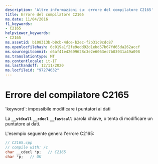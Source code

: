 ```yaml
---
description: 'Altre informazioni su: errore del compilatore C2165'
title: Errore del compilatore C2165
ms.date: 11/04/2016
f1_keywords:
- C2165
helpviewer_keywords:
- C2165
ms.assetid: b108313b-b8cb-4dce-b2ec-f2b31c9cdc87
ms.openlocfilehash: 6c019a1f2fe9edd92d1ebd57b67fd65da262accf
ms.sourcegitcommit: d6af41e42699628c3e2e6063ec7b03931a49a098
ms.translationtype: MT
ms.contentlocale: it-IT
ms.lasthandoff: 12/11/2020
ms.locfileid: "97274632"
---
```

# <a name="compiler-error-c2165"></a>Errore del compilatore C2165

'keyword': impossibile modificare i puntatori ai dati

La **`__stdcall`** **`__cdecl`** **`__fastcall`** parola chiave, o tenta di modificare un puntatore ai dati.

L'esempio seguente genera l'errore C2165:

```cpp
// C2165.cpp
// compile with: /c
char __cdecl *p;   // C2165
char *p;   // OK
```
